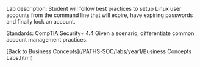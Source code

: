 Lab description: Student will follow best practices to setup Linux user accounts from the command line that will expire, have expiring passwords and finally lock an account.

Standards: CompTIA Security+ 4.4 Given a scenario, differentiate common account management practices.

[Back to Business Concepts](/PATHS-SOC/labs/year1/Business Concepts Labs.html)
